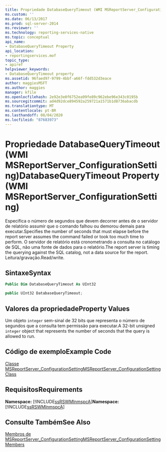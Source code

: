 ```yaml
---
title: Propriedade DatabaseQueryTimeout (WMI MSReportServer_ConfigurationSetting) | Microsoft Docs
ms.custom: ''
ms.date: 06/13/2017
ms.prod: sql-server-2014
ms.reviewer: ''
ms.technology: reporting-services-native
ms.topic: conceptual
api_name:
- DatabaseQueryTimeout Property
api_location:
- reportingservices.mof
topic_type:
- apiref
helpviewer_keywords:
- DatabaseQueryTimeout property
ms.assetid: 96faed97-9799-4bbf-a66f-fdd532d3eace
author: maggiesMSFT
ms.author: maggies
manager: kfile
ms.openlocfilehash: 2e92e3e0f6752ea99fe89c962ebe96e343c0195b
ms.sourcegitcommit: ad4d92dce894592a259721a1571b1d8736abacdb
ms.translationtype: MT
ms.contentlocale: pt-BR
ms.lasthandoff: 08/04/2020
ms.locfileid: "87683973"
---
```

# <a name="databasequerytimeout-property-wmi-msreportserver_configurationsetting"></a><span data-ttu-id="b7c20-102">Propriedade DatabaseQueryTimeout (WMI MSReportServer_ConfigurationSetting)</span><span class="sxs-lookup"><span data-stu-id="b7c20-102">DatabaseQueryTimeout Property (WMI MSReportServer_ConfigurationSetting)</span></span>
  <span data-ttu-id="b7c20-103">Especifica o número de segundos que devem decorrer antes de o servidor de relatório assumir que o comando falhou ou demorou demais para executar.</span><span class="sxs-lookup"><span data-stu-id="b7c20-103">Specifies the number of seconds that must elapse before the report server assumes the command failed or took too much time to perform.</span></span> <span data-ttu-id="b7c20-104">O servidor de relatório está cronometrando a consulta no catálogo de SQL, não uma fonte de dados para o relatório.</span><span class="sxs-lookup"><span data-stu-id="b7c20-104">The report server is timing the querying against the SQL catalog, not a data source for the report.</span></span> <span data-ttu-id="b7c20-105">Leitura/gravação.</span><span class="sxs-lookup"><span data-stu-id="b7c20-105">Read/write.</span></span>  
  
## <a name="syntax"></a><span data-ttu-id="b7c20-106">Sintaxe</span><span class="sxs-lookup"><span data-stu-id="b7c20-106">Syntax</span></span>  
  
```vb  
Public Dim DatabaseQueryTimeout As UInt32  
```  
  
```csharp  
public UInt32 DatabaseQueryTimeout;  
```  
  
## <a name="property-values"></a><span data-ttu-id="b7c20-107">Valores da propriedade</span><span class="sxs-lookup"><span data-stu-id="b7c20-107">Property Values</span></span>  
 <span data-ttu-id="b7c20-108">Um objeto `integer` sem-sinal de 32 bits que representa o número de segundos que a consulta tem permissão para executar.</span><span class="sxs-lookup"><span data-stu-id="b7c20-108">A 32-bit unsigned `integer` object that represents the number of seconds that the query is allowed to run.</span></span>  
  
## <a name="example-code"></a><span data-ttu-id="b7c20-109">Código de exemplo</span><span class="sxs-lookup"><span data-stu-id="b7c20-109">Example Code</span></span>  
 [<span data-ttu-id="b7c20-110">Classe MSReportServer_ConfigurationSetting</span><span class="sxs-lookup"><span data-stu-id="b7c20-110">MSReportServer_ConfigurationSetting Class</span></span>](msreportserver-configurationsetting-class.md)  
  
## <a name="requirements"></a><span data-ttu-id="b7c20-111">Requisitos</span><span class="sxs-lookup"><span data-stu-id="b7c20-111">Requirements</span></span>  
 <span data-ttu-id="b7c20-112">**Namespace:** [!INCLUDE[ssRSWMInmspcA](../../includes/ssrswminmspca-md.md)]</span><span class="sxs-lookup"><span data-stu-id="b7c20-112">**Namespace:** [!INCLUDE[ssRSWMInmspcA](../../includes/ssrswminmspca-md.md)]</span></span>  
  
## <a name="see-also"></a><span data-ttu-id="b7c20-113">Consulte Também</span><span class="sxs-lookup"><span data-stu-id="b7c20-113">See Also</span></span>  
 [<span data-ttu-id="b7c20-114">Membros de MSReportServer_ConfigurationSetting</span><span class="sxs-lookup"><span data-stu-id="b7c20-114">MSReportServer_ConfigurationSetting Members</span></span>](msreportserver-configurationsetting-members.md)  
  
  
